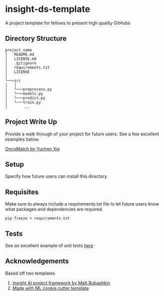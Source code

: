 # insight-ds-template
A project template for fellows to present high quality GitHubs

## Directory Structure

```
project_name
│   README.md
│   LICENSE.md    
│   .gitignore
|   requirements.txt
|   LICENSE
│
└───src
│   │
│   └───preprocess.py
│   └───models.py
│   └───predict.py
│   └───train.py
│       ...
```

## Project Write Up

Provide a walk through of your project for future users. See a few excellent examples below.

[OncoMatch by Yuchen Xie](https://github.com/xiey1/OncoMatch)

## Setup

Specify how future users can install this directory.

## Requisites

Make sure to always include a requirements.txt file to let future users know what packages and dependencies are required.

```
pip freeze > requirements.txt
```

## Tests

See an excellent example of unit tests [here](https://github.com/ychebaro/project_insight/tree/master/scificrew/tests/scificrew)

## Acknowledgements

Based off two templates

1) [Insight AI project framework by Matt Rubashkin](https://github.com/mrubash1/Insight_Project_Framework)
2) [Made with ML cookie cutter template](https://github.com/madewithml/ml-app-template)
